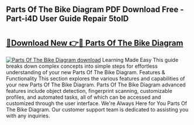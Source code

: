 ## Parts Of The Bike Diagram PDF Download Free - Part-i4D User Guide Repair 5toID

# <h2><a href="http://dfjfygp.blite.top/?on=Parts+Of+The+Bike+Diagram">🔗Download New 👉🔴 Parts Of The Bike Diagram</a></h2>

[![Parts Of The Bike Diagram download](https://i.imgur.com/lujVjoI.png)](http://dfjfygp.blite.top/?on=Parts+Of+The+Bike+Diagram)
Learning Made Easy This guide breaks down complex concepts into simple steps for effortless understanding of your new Parts Of The Bike Diagram. Features & Functionality This section explores the various features and capabilities of your new Parts Of The Bike Diagram. Parts Of The Bike Diagram advanced features include object detection, fingerprint scanning, customizable profiles, and automated tasks, all of which can be accessed and customized through the user interface. We're Always Here for You Parts Of The Bike Diagram. Our customer support team is dedicated to assisting you with any inquiries.
